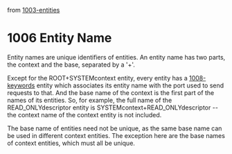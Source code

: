 from [1003-entities](1003-entities.md)
# 1006 Entity Name
Entity names are unique identifiers of entities. An entity name has two parts, the context and the base, separated by a '+'.

Except for the ROOT+SYSTEMcontext entity, every entity has a [1008-keywords](1008-keywords.md) entity which associates its entity name with the port used to send requests to that. And the base name of the context is the first part of the names of its entities. So, for example, the full name of the READ_ONLYdescriptor entity is SYSTEMcontext+READ_ONLYdescriptor -- the context name of the context entity is not included.

The base name of entities need not be unique, as the same base name can be used in different context entities. The exception here are the base names of context entities, which must all be unique. 